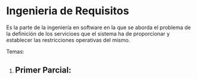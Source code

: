 # Ingenieria de Requisitos
Es la parte de la ingeniería en software en la que se aborda el problema de la definición de los servicioes que el sistema ha de proporcionar y establecer las restricciones operativas del mismo. 

Temas:
1. Primer Parcial:
	- 